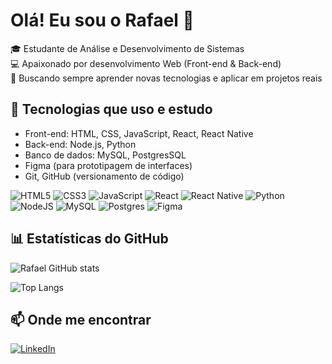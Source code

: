 # Olá! Eu sou o Rafael 👋  

🎓 Estudante de Análise e Desenvolvimento de Sistemas  
💻 Apaixonado por desenvolvimento Web (Front-end & Back-end)  
🚀 Buscando sempre aprender novas tecnologias e aplicar em projetos reais  

## 🚀 Tecnologias que uso e estudo

- Front-end: HTML, CSS, JavaScript, React, React Native
- Back-end: Node.js, Python  
- Banco de dados: MySQL, PostgresSQL
- Figma (para prototipagem de interfaces)
- Git, GitHub (versionamento de código)

![HTML5](https://img.shields.io/badge/-HTML5-E34F26?style=for-the-badge&logo=html5&logoColor=fff)
![CSS3](https://img.shields.io/badge/-CSS3-1572B6?style=for-the-badge&logo=css3)
![JavaScript](https://img.shields.io/badge/-JavaScript-F7DF1E?style=for-the-badge&logo=javascript&logoColor=000)
![React](https://img.shields.io/badge/react-%2320232a.svg?style=for-the-badge&logo=react&logoColor=%2361DAFB)
![React Native](https://img.shields.io/badge/react_native-%2320232a.svg?style=for-the-badge&logo=react&logoColor=%2361DAFB)
![Python](https://img.shields.io/badge/python-3670A0?style=for-the-badge&logo=python&logoColor=ffdd54)
![NodeJS](https://img.shields.io/badge/node.js-6DA55F?style=for-the-badge&logo=node.js&logoColor=white)
![MySQL](https://img.shields.io/badge/mysql-4479A1.svg?style=for-the-badge&logo=mysql&logoColor=white)
![Postgres](https://img.shields.io/badge/postgres-%23316192.svg?style=for-the-badge&logo=postgresql&logoColor=white)
![Figma](https://img.shields.io/badge/figma-%23F24E1E.svg?style=for-the-badge&logo=figma&logoColor=white)

## 📊 Estatísticas do GitHub

![Rafael GitHub stats](https://github-readme-stats-rafashz.vercel.app/api?username=RafasHZ&show_icons=true&theme=tokyonight)

![Top Langs](https://github-readme-stats-rafashz.vercel.app/api/top-langs/?username=RafasHZ&layout=compact&theme=tokyonight)

## 📫 Onde me encontrar

[![LinkedIn](https://img.shields.io/badge/LinkedIn-blue?style=for-the-badge&logo=linkedin)](https://www.linkedin.com/in/rafael-igor/)
